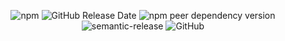 <p align="center">
  <img alt="npm" src="https://img.shields.io/npm/v/unit-testing-js">
  <img alt="GitHub Release Date" src="https://img.shields.io/github/release-date/guanruihua/unit-testing-js">
  <img alt="npm peer dependency version" src="https://img.shields.io/npm/dependency-version/element-tiptap/peer/vue?color=vue">
  <img alt="semantic-release" src="https://img.shields.io/badge/%20%20%F0%9F%93%A6%F0%9F%9A%80-semantic--release-e10079.svg">
  <img alt="GitHub" src="https://img.shields.io/github/license/Leecason/element-tiptap">
</p>
